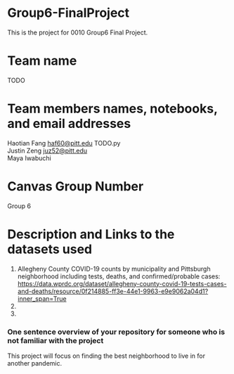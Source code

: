 # Group6-FinalProject
This is the project for 0010 Group6 Final Project.

# Team name
TODO

# Team members names, notebooks, and email addresses
Haotian Fang haf60@pitt.edu TODO.py
<br/>
Justin Zeng juz52@pitt.edu
<br/>
Maya Iwabuchi 

# Canvas Group Number
Group 6

# Description and Links to the datasets used
1. Allegheny County COVID-19 counts by municipality and Pittsburgh neighborhood including tests, deaths, and confirmed/probable cases:
https://data.wprdc.org/dataset/allegheny-county-covid-19-tests-cases-and-deaths/resource/0f214885-ff3e-44e1-9963-e9e9062a04d1?inner_span=True
2. 
3.

### One sentence overview of your repository for someone who is not familiar with the project
This project will focus on finding the best neighborhood to live in for another pandemic.
